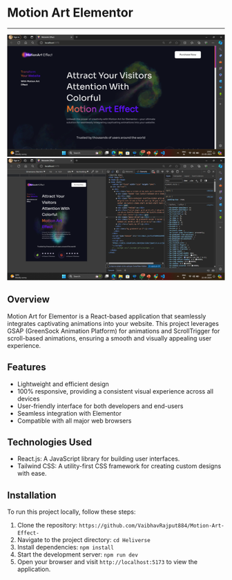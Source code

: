 # Motion Art Elementor

------

![Image Alt Text](public/Screen.png)
![Image Alt Text](public/Screen1.png)

## Overview

Motion Art for Elementor is a React-based application that seamlessly integrates captivating animations into your website. This project leverages GSAP (GreenSock Animation Platform) for animations and ScrollTrigger for scroll-based animations, ensuring a smooth and visually appealing user experience.

## Features

- Lightweight and efficient design
- 100% responsive, providing a consistent visual experience across all devices
- User-friendly interface for both developers and end-users
- Seamless integration with Elementor
- Compatible with all major web browsers

## Technologies Used

- React.js: A JavaScript library for building user interfaces.
- Tailwind CSS: A utility-first CSS framework for creating custom designs with ease.

## Installation

To run this project locally, follow these steps:

1. Clone the repository: `https://github.com/VaibhavRajput884/Motion-Art-Effect-`
2. Navigate to the project directory: `cd Heliverse`
3. Install dependencies: `npm install`
4. Start the development server: `npm run dev`
5. Open your browser and visit `http://localhost:5173` to view the application.

